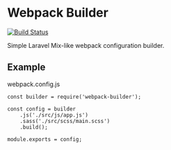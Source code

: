 # Webpack Builder
[![Build Status](https://travis-ci.org/ranbogmord/webpack-builder.svg?branch=master)](https://travis-ci.org/ranbogmord/webpack-builder)

Simple Laravel Mix-like webpack configuration builder.

## Example
webpack.config.js
```
const builder = require('webpack-builder');

const config = builder
	.js('./src/js/app.js')
	.sass('./src/scss/main.scss')
	.build();

module.exports = config;
```
